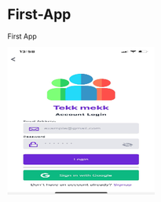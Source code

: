 # First-App
First App
<p>
  <img src=https://github.com/Extbech/First-App/blob/main/Screenshots/Login_Screen.jpg" height="300" width=300">
</p>
